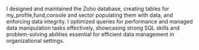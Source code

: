 I designed and maintained the Zoho database, creating tables for my_profile,fund,console and sector
populating them with data, and enforcing data integrity. I optimized queries for performance and managed data manipulation tasks effectively, 
showcasing strong SQL skills and problem-solving abilities essential for efficient data management in organizational settings.
